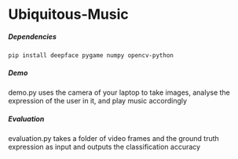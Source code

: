 # Ubiquitous-Music

##### Dependencies

```console
pip install deepface pygame numpy opencv-python
```

##### Demo

demo.py uses the camera of your laptop to take images, analyse the expression of the user in it, and play music accordingly 


##### Evaluation

evaluation.py takes a folder of video frames and the ground truth expression as input and outputs the classification accuracy 
